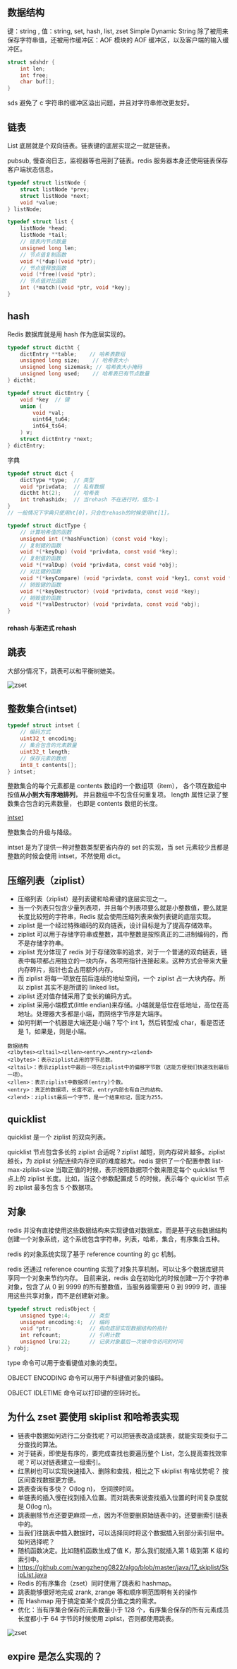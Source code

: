 ## 数据结构

键：string , 值：string, set, hash, list, zset
Simple Dynamic String 除了被用来保存字符串值，还被用作缓冲区：AOF 模块的 AOF 缓冲区，以及客户端的输入缓冲区。

```c
struct sdshdr {
    int len;
    int free;
    char buf[];
}
```

sds 避免了 c 字符串的缓冲区溢出问题，并且对字符串修改更友好。

## 链表

List 底层就是个双向链表。链表键的底层实现之一就是链表。

pubsub, 慢查询日志，监视器等也用到了链表。redis 服务器本身还使用链表保存客户端状态信息。

```c
typedef struct listNode {
    struct listNode *prev;
    struct listNode *next;
    void *value;
} listNode;

typedef struct list {
    listNode *head;
    listNode *tail;
    // 链表内节点数量
    unsigned long len;
    // 节点值复制函数
    void *(*dup)(void *ptr);
    // 节点值释放函数
    void (*free)(void *ptr);
    // 节点值对比函数
    int (*match)(void *ptr, void *key);
}
```

## hash

Redis 数据库就是用 hash 作为底层实现的。

```c
typedef struct dictht {
    dictEntry **table;    // 哈希表数组
    unsigned long size;    // 哈希表大小
    unsigned long sizemask; // 哈希表大小掩码
    unsigned long used;    // 哈希表已有节点数量
} dictht;

typedef struct dictEntry {
    void *key  // 键
    union (
        void *val;
        uint64_tu64;
        int64_ts64;
    ) v;
    struct dictEntry *next;
} dictEntry;
```

字典

```c
typedef struct dict {
    dictType *type;  // 类型
    void *privdata;  // 私有数据
    dictht ht(2);    // 哈希表
    int trehashidx;  // 当rehash 不在进行时，值为-1
}
// 一般情况下字典只使用ht[0]，只会在rehash的时候使用ht[1]。

typedef struct dictType {
    // 计算哈希值的函数
    unsigned int (*hashFunction) (const void *key);
    // 复制键的函数
    void *(*keyDup) (void *privdata, const void *key);
    // 复制值的函数
    void *(*valDup) (void *privdata, const void *obj);
    // 对比键的函数
    void *(*keyCompare) (void *privdata, const void *key1, const void *key2);
    // 销毁键的函数
    void *(*keyDestructor) (void *privdata, const void *key);
    // 销毁值的函数
    void *(*valDestructor) (void *privdata, const void *obj);
}
```

#### rehash 与渐进式 rehash

## 跳表

大部分情况下，跳表可以和平衡树媲美。

![zset](./pics/zset.png)

## 整数集合(intset)

```c
typedef struct intset {
    // 编码方式
    uint32_t encoding;
    // 集合包含的元素数量
    uint32_t length;
    // 保存元素的数组
    int8_t contents[];
} intset;
```

整数集合的每个元素都是 contents 数组的一个数组项（item）， 各个项在数组中按值**从小到大有序地排列**， 并且数组中不包含任何重复项。
length 属性记录了整数集合包含的元素数量， 也即是 contents 数组的长度。

[intset](http://redisbook.com/preview/intset/datastruct.html)

整数集合的升级与降级。

intset 是为了提供一种对整数类型更省内存的 set 的实现，当 set 元素较少且都是整数的时候会使用 intset，不然使用 dict。

## 压缩列表（ziplist）

- 压缩列表（ziplist）是列表键和哈希键的底层实现之一。
- 当一个列表只包含少量列表项，并且每个列表项要么就是小整数值，要么就是长度比较短的字符串，Redis 就会使用压缩列表来做列表键的底层实现。
- ziplist 是一个经过特殊编码的双向链表，设计目标是为了提高存储效率。
- ziplist 可以用于存储字符串或整数，其中整数是按照真正的二进制编码的，而不是存储字符串。
- ziplist 充分体现了 redis 对于存储效率的追求，对于一个普通的双向链表，链表中每项都占用独立的一块内存，各项用指针连接起来。这种方式会带来大量内存碎片，指针也会占用额外内存。
- 而 ziplist 将每一项放在前后连续的地址空间，一个 ziplist 占一大块内存。所以 ziplist 其实不是所谓的 linked list。
- ziplist 还对值存储采用了变长的编码方式。
- ziplist 采用小端模式(little endian)来存储。小端就是低位在低地址，高位在高地址。处理器大多都是小端，而网络字节序是大端序。
- 如何判断一个机器是大端还是小端？写个 int 1，然后转型成 char，看是否还是 1，如果是，则是小端。

```
数据结构
<zlbytes><zltail><zllen><entry>…<entry><zlend>
<zlbytes>：表示ziplist占用的字节总数。
<zltail>：表示ziplist中最后一项在ziplist中的偏移字节数（这能方便我们快速找到最后一项）。
<zllen>：表示ziplist中数据项(entry)个数。
<entry>：真正的数据项，长度不定，entry内部也有自己的结构。
<zlend>：ziplist最后一个字节，是一个结束标记，固定为255。

```

## quicklist

quicklist 是一个 ziplist 的双向列表。

quicklist 节点包含多长的 ziplist 合适呢？ziplist 越短，则内存碎片越多。ziplist 越长，为 ziplist 分配连续内存空间的难度越大。redis 提供了一个配置参数 list-max-ziplist-size
当取正值的时候，表示按照数据项个数来限定每个 quicklist 节点上的 ziplist 长度。比如，当这个参数配置成 5 的时候，表示每个 quicklist 节点的 ziplist 最多包含 5 个数据项。

## 对象

redis 并没有直接使用这些数据结构来实现键值对数据库，而是基于这些数据结构创建一个对象系统，这个系统包含字符串，列表，哈希，集合，有序集合五种。

redis 的对象系统实现了基于 reference counting 的 gc 机制。

redis 还通过 reference counting 实现了对象共享机制，可以让多个数据库键共享同一个对象来节约内存。
目前来说，redis 会在初始化的时候创建一万个字符串对象，包含了从 0 到 9999 的所有整数值，当服务器需要用 0 到 9999 时，直接用这些共享对象，而不是创建新对象。

```c
typedef struct redisObject {
    unsigned type:4;      // 类型
    unsigned encoding:4;  // 编码
    void *ptr;            // 指向底层实现数据结构的指针
    int refcount;         // 引用计数
    unsigned lru:22;      // 记录对象最后一次被命令访问的时间
} robj;
```

type 命令可以用于查看键值对象的类型。

OBJECT ENCODING 命令可以用于产科键值对象的编码。

OBJECT IDLETIME 命令可以打印键的空转时长。

## 为什么 zset 要使用 skiplist 和哈希表实现

- 链表中数据如何进行二分查找呢？可以把链表改造成跳表，就能实现类似于二分查找的算法。
- 对于链表，即使是有序的，要完成查找也要遍历整个 List，怎么提高查找效率呢？可以对链表建立一级索引。
- 红黑树也可以实现快速插入、删除和查找，相比之下 skiplist 有啥优势呢？ 按区间查找数据更方便。
- 跳表查询有多快？ O(log n)， 空间换时间。
- 单链表的插入慢在找到插入位置。而对跳表来说查找插入位置的时间复杂度就是 O(log n)。
- 跳表删除节点还要更麻烦一点，因为不但要删原始链表中的，还要删索引链表中的。
- 当我们往跳表中插入数据时，可以选择同时将这个数据插入到部分索引层中。如何选择呢？
- 随机函数决定。比如随机函数生成了值 K，那么我们就插入第 1 级到第 K 级的索引中。
- https://github.com/wangzheng0822/algo/blob/master/java/17_skiplist/SkipList.java
- Redis 的有序集合（zset）同时使用了跳表和 hashmap。
- 跳表能够很好地完成 zrank, zrange 等和顺序啊范围啊有关的操作
- 而 Hashmap 用于搞定查某个成员分值之类的需求。
- 优化：当有序集合保存的元素数量小于 128 个，有序集合保存的所有元素成员长度都小于 64 字节的时候使用 ziplist，否则都使用跳表。

![zset](./imgs/zset.png)

## expire 是怎么实现的？
